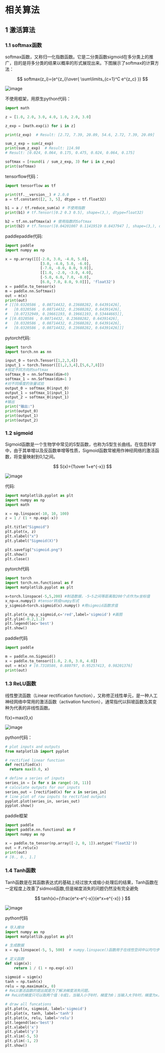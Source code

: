 # 相关算法

## 1 激活算法
### 1.1 softmax函数
softmax函数，又称归一化指数函数。它是二分类函数sigmoid在多分类上的推广，目的是将多分类的结果以概率的形式展现出来。下图展示了softmax的计算方法：


$$ softmax(z_i)={e^{z_i}\over{ \sum\limits_{c=1}^C e^{z_c} }} $$

![image](https://note.youdao.com/yws/res/45918/37031AC00C5A4FB9B4AC3FC83D1A6A97)

不使用框架，用原生python代码：


```python
import math

z = [1.0, 2.0, 3.0, 4.0, 1.0, 2.0, 3.0]

z_exp = [math.exp(i) for i in z]

print(z_exp)  # Result: [2.72, 7.39, 20.09, 54.6, 2.72, 7.39, 20.09]

sum_z_exp = sum(z_exp)
print(sum_z_exp)  # Result: 114.98
# Result: [0.024, 0.064, 0.175, 0.475, 0.024, 0.064, 0.175]

softmax = [round(i / sum_z_exp, 3) for i in z_exp]
print(softmax)

```



tensorflow代码：

```python
import tensorflow as tf

print(tf.__version__) # 2.0.0
a = tf.constant([2, 3, 5], dtype = tf.float32)

b1 = a / tf.reduce_sum(a) # 不使用指数
print(b1) # tf.Tensor([0.2 0.3 0.5], shape=(3,), dtype=float32)

b2 = tf.nn.softmax(a) # 使用指数的Softmax
print(b2) # tf.Tensor([0.04201007 0.11419519 0.8437947 ], shape=(3,), dtype=float32)

```

paddlepaddle代码:


```python
import paddle
import numpy as np

x = np.array([[[-2.0, 3.0, -4.0, 5.0],
                [3.0, -4.0, 5.0, -6.0],
                [-7.0, -8.0, 8.0, 9.0]],
                [[1.0, -2.0, -3.0, 4.0],
                [-5.0, 6.0, 7.0, -8.0],
                [6.0, 7.0, 8.0, 9.0]]], 'float32')
x = paddle.to_tensor(x)
m = paddle.nn.Softmax()
out = m(x)
print(out)
# [[[0.0320586 , 0.08714432, 0.23688282, 0.64391426],
#   [0.0320586 , 0.08714432, 0.23688282, 0.64391426],
#   [0.07232949, 0.19661193, 0.19661193, 0.53444665]],
# [[0.0320586 , 0.08714432, 0.23688282, 0.64391426],
#   [0.0320586 , 0.08714432, 0.23688282, 0.64391426],
#   [0.0320586 , 0.08714432, 0.23688282, 0.64391426]]]

```

pytorch代码:


```python
import torch
import torch.nn as nn

input_0 = torch.Tensor([1,2,3,4])
input_1 = torch.Tensor([[1,2,3,4],[5,6,7,8]])
#规定不同方向的softmax
softmax_0 = nn.Softmax(dim=0)
softmax_1 = nn.Softmax(dim=1 )
#对不同维度的张量试验
output_0 = softmax_0(input_0)
output_1 = softmax_1(input_1)
output_2 = softmax_0(input_1)
#输出
print("输出:")
print(output_0)
print(output_1)
print(output_2)

```


### 1.2 sigmoid
Sigmoid函数是一个生物学中常见的S型函数，也称为S型生长曲线。在信息科学中，由于其单增以及反函数单增等性质，Sigmoid函数常被用作神经网络的激活函数，将变量映射到0,1之间。


$$
S(x)={1\over 1+e^{-x}}
$$

![image](https://note.youdao.com/yws/res/45961/68B43CAC3A0A4B05A9FA857E99230CAC)

代码:


```python
import matplotlib.pyplot as plt
import numpy as np
import math

x = np.linspace(-10, 10, 100)
z = 1 / (1 + np.exp(-x))

plt.title("Sigmoid")
plt.plot(x, z)
plt.xlabel("x")
plt.ylabel("Sigmoid(X)")

plt.savefig("sigmoid.png")
plt.show()
plt.close()


```

pytorch代码

```python
import torch
import torch.nn.functional as F
import matplotlib.pyplot as plt

x=torch.linspace(-5,5,200) #制造数据，-5~5之间等距离取200个点作为x坐标值
x_np=x.numpy() #tensor转成numpy形式
y_sigmoid=torch.sigmoid(x).numpy() #用sigmoid函数求值

plt.plot(x_np,y_sigmoid,c='red',label='sigmoid') #画图
plt.ylim(-0.2,1.2)
plt.legend(loc='best')
plt.show()

```


paddle代码

```python
import paddle

m = paddle.nn.Sigmoid()
x = paddle.to_tensor([1.0, 2.0, 3.0, 4.0])
out = m(x) # [0.7310586, 0.880797, 0.95257413, 0.98201376]
print(out)

```


### 1.3 ReLU函数
线性整流函数（Linear rectification function），又称修正线性单元，是一种人工神经网络中常用的激活函数（activation function），通常指代以斜坡函数及其变种为代表的非线性函数。

f(x)=max(0,x)

![image](https://note.youdao.com/yws/res/45959/687733DAF37C4085B1EAE821558C349B)


python代码：

```python
# plot inputs and outputs
from matplotlib import pyplot

# rectified linear function
def rectified(x):
  return max(0.0, x)

# define a series of inputs
series_in = [x for x in range(-10, 11)]
# calculate outputs for our inputs
series_out = [rectified(x) for x in series_in]
# line plot of raw inputs to rectified outputs
pyplot.plot(series_in, series_out)
pyplot.show()


```

paddle框架

```python
import paddle
import paddle.nn.functional as F
import numpy as np

x = paddle.to_tensor(np.array([-2, 0, 1]).astype('float32'))
out = F.relu(x) 
print(out)
# [0., 0., 1.]

```



### 1.4 Tanh函数
Tanh函数是在其函数表达式的基础上经过放大或缩小处理后的结果，Tanh函数在一定程度上改善了sidmoid函数,但是梯度消失的问题仍然没有完全避免


$$
tanh(x)={\frac{e^x-e^{-x}}{e^x+e^{-x}} }
$$

![image](https://note.youdao.com/yws/res/45972/2F541077911247CEB7C2D66D1ECCB559)

python代码


```python
# 导入模块
import numpy as np
import matplotlib.pyplot as plt

# 生成数据
x = np.linspace(-5, 5, 500)  # numpy.linspace()函数用于在线性空间中以均匀步长生成数字序列。

# 定义函数
def sigm(x):
    return 1 / (1 + np.exp(-x))

sigmoid = sigm(x)
tanh = np.tanh(x)
relu = np.maximum(x, 0)
# ReLU激活函数的提出就是为了解决梯度消失问题。
## ReLU的梯度只可以取两个值：0或1，当输入小于0时，梯度为0；当输入大于0时，梯度为x。

# draw all funcations
plt.plot(x, sigmoid, label='sigmoid')
plt.plot(x, tanh, label='tanh')
plt.plot(x, relu, label='relu')
plt.legend(loc='best')
plt.xlabel('x')
plt.ylabel('y')
plt.xlim(-5, 5)
plt.ylim(-1, 2)
plt.show()


```

